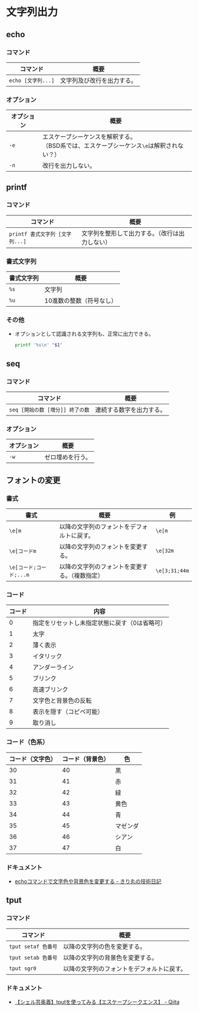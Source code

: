 # 文字列出力

## echo

### コマンド

| コマンド           | 概要                       |
| ------------------ | -------------------------- |
| `echo [文字列...]` | 文字列及び改行を出力する。 |

### オプション

|オプション|概要|
|---|---|
|`-e`|エスケープシーケンスを解釈する。<br />（BSD系では、エスケープシーケンス`\e`は解釈されない？）|
|`-n`|改行を出力しない。|

## printf

### コマンド

|コマンド|概要|
|---|---|
|`printf 書式文字列 [文字列...]`|文字列を整形して出力する。（改行は出力しない）|

### 書式文字列

| 書式文字列 | 概要                     |
| ---------- | ------------------------ |
| `%s`       | 文字列                   |
| `%u`       | 10進数の整数（符号なし） |

### その他

- オプションとして認識される文字列も、正常に出力できる。

  ```bash
  printf '%s\n' "$1"
  ```

## seq

### コマンド

|コマンド|概要|
|---|---|
|`seq [開始の数 [増分]] 終了の数`|連続する数字を出力する。|

### オプション

|オプション|概要|
|---|---|
|`-w`|ゼロ埋めを行う。|

## フォントの変更

### 書式

| 書式                    | 概要                                           | 例            |
| ----------------------- | ---------------------------------------------- | ------------- |
| `\e[m`                  | 以降の文字列のフォントをデフォルトに戻す。     | `\e[m`        |
| `\e[コードm`            | 以降の文字列のフォントを変更する。             | `\e[32m`      |
| `\e[コード;コード;...m` | 以降の文字列のフォントを変更する。（複数指定） | `\e[3;31;44m` |

### コード

| コード | 内容                                          |
| ------ | --------------------------------------------- |
| 0      | 指定をリセットし未指定状態に戻す（0は省略可） |
| 1      | 太字                                          |
| 2      | 薄く表示                                      |
| 3      | イタリック                                    |
| 4      | アンダーライン                                |
| 5      | ブリンク                                      |
| 6      | 高速ブリンク                                  |
| 7      | 文字色と背景色の反転                          |
| 8      | 表示を隠す（コピペ可能）                      |
| 9      | 取り消し                                      |

### コード（色系）

| コード（文字色） | コード（背景色） | 色       |
| ---------------- | ---------------- | -------- |
| 30               | 40               | 黒       |
| 31               | 41               | 赤       |
| 32               | 42               | 緑       |
| 33               | 43               | 黄色     |
| 34               | 44               | 青       |
| 35               | 45               | マゼンダ |
| 36               | 46               | シアン   |
| 37               | 47               | 白       |

### ドキュメント

- [echoコマンドで文字色や背景色を変更する - きり丸の技術日記](https://nainaistar.hatenablog.com/entry/2021/06/11/120000)

## tput

### コマンド

| コマンド            | 概要                                       |
| ------------------- | ------------------------------------------ |
| `tput setaf 色番号` | 以降の文字列の色を変更する。               |
| `tput setab 色番号` | 以降の文字列の背景色を変更する。           |
| `tput sgr0`         | 以降の文字列のフォントをデフォルトに戻す。 |

### ドキュメント

- [【シェル芸奥義】tputを使ってみる【エスケープシークエンス】 - Qiita](https://qiita.com/onokatio/items/5d282b72ac5565ae4569)
